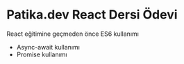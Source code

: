 # Patika.dev React Dersi Ödevi
React eğitimine geçmeden önce ES6 kullanımı
- Async-await kullanımı
- Promise kullanımı


